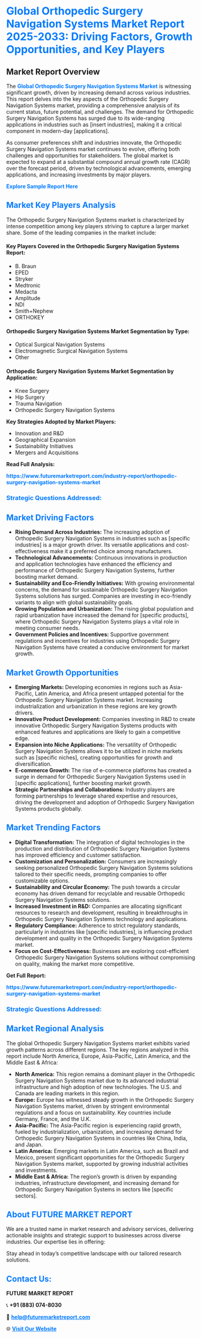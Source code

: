 <h1 style="color: #007BFF;">Global Orthopedic Surgery Navigation Systems Market Report 2025-2033: Driving Factors, Growth Opportunities, and Key Players</h1>

<section id="overview">
<h2>Market Report Overview</h2>
<p>The <a href="https://www.futuremarketreport.com/industry-report/orthopedic-surgery-navigation-systems-market" style="color: #007BFF; text-decoration: none;"><strong>Global Orthopedic Surgery Navigation Systems Market</strong></a> is witnessing significant growth, driven by increasing demand across various industries. This report delves into the key aspects of the Orthopedic Surgery Navigation Systems market, providing a comprehensive analysis of its current status, future potential, and challenges. The demand for Orthopedic Surgery Navigation Systems has surged due to its wide-ranging applications in industries such as [insert industries], making it a critical component in modern-day [applications].</p>
<p>As consumer preferences shift and industries innovate, the Orthopedic Surgery Navigation Systems market continues to evolve, offering both challenges and opportunities for stakeholders. The global market is expected to expand at a substantial compound annual growth rate (CAGR) over the forecast period, driven by technological advancements, emerging applications, and increasing investments by major players.</p>
</section>

<section id="overview">
<p><a href="https://www.futuremarketreport.com/request-sample/reportId=123559" style="color: #007BFF; text-decoration: none;"><strong>Explore Sample Report Here</strong></a></p>
</section>

<section id="key-players">
<h2 style="color: #007BFF;">Market Key Players Analysis</h2>
<p>The Orthopedic Surgery Navigation Systems market is characterized by intense competition among key players striving to capture a larger market share. Some of the leading companies in the market include:</p>
<h4>Key Players Covered in the Orthopedic Surgery Navigation Systems Report:</h4>
<ul><li>B. Braun</li><li>EPED</li><li>Stryker</li><li>Medtronic</li><li>Medacta</li><li>Amplitude</li><li>NDI</li><li>Smith+Nephew</li><li>ORTHOKEY</li></ul>
<h4>Orthopedic Surgery Navigation Systems Market Segmentation by Type:</h4>
<ul><li>Optical Surgical Navigation Systems</li><li>Electromagnetic Surgical Navigation Systems</li><li>Other</li></ul>

<h4>Orthopedic Surgery Navigation Systems Market Segmentation by Application:</h4>
<ul><li>Knee Surgery</li><li>Hip Surgery</li><li>Trauma Navigation</li><li>Orthopedic Surgery Navigation Systems</li></ul>
<p><strong>Key Strategies Adopted by Market Players:</strong></p>
<ul>
<li>Innovation and R&D</li>
<li>Geographical Expansion</li>
<li>Sustainability Initiatives</li>
<li>Mergers and Acquisitions</li>
</ul>
</section>

<section>
<p><strong>Read Full Analysis: </strong></p><a href="https://www.futuremarketreport.com/industry-report/orthopedic-surgery-navigation-systems-market" style="color: #007BFF; text-decoration: none;"><strong>https://www.futuremarketreport.com/industry-report/orthopedic-surgery-navigation-systems-market</strong></a>
<h3 style="color: #007BFF;">Strategic Questions Addressed:</h3>
</section>

<section id="driving-factors">
<h2 style="color: #007BFF;">Market Driving Factors</h2>
<ul>
<li><strong>Rising Demand Across Industries:</strong> The increasing adoption of Orthopedic Surgery Navigation Systems in industries such as [specific industries] is a major growth driver. Its versatile applications and cost-effectiveness make it a preferred choice among manufacturers.</li>
<li><strong>Technological Advancements:</strong> Continuous innovations in production and application technologies have enhanced the efficiency and performance of Orthopedic Surgery Navigation Systems, further boosting market demand.</li>
<li><strong>Sustainability and Eco-Friendly Initiatives:</strong> With growing environmental concerns, the demand for sustainable Orthopedic Surgery Navigation Systems solutions has surged. Companies are investing in eco-friendly variants to align with global sustainability goals.</li>
<li><strong>Growing Population and Urbanization:</strong> The rising global population and rapid urbanization have increased the demand for [specific products], where Orthopedic Surgery Navigation Systems plays a vital role in meeting consumer needs.</li>
<li><strong>Government Policies and Incentives:</strong> Supportive government regulations and incentives for industries using Orthopedic Surgery Navigation Systems have created a conducive environment for market growth.</li>
</ul>
</section>

<section id="growth-opportunities">
<h2 style="color: #007BFF;">Market Growth Opportunities</h2>
<ul>
<li><strong>Emerging Markets:</strong> Developing economies in regions such as Asia-Pacific, Latin America, and Africa present untapped potential for the Orthopedic Surgery Navigation Systems market. Increasing industrialization and urbanization in these regions are key growth drivers.</li>
<li><strong>Innovative Product Development:</strong> Companies investing in R&D to create innovative Orthopedic Surgery Navigation Systems products with enhanced features and applications are likely to gain a competitive edge.</li>
<li><strong>Expansion into Niche Applications:</strong> The versatility of Orthopedic Surgery Navigation Systems allows it to be utilized in niche markets such as [specific niches], creating opportunities for growth and diversification.</li>
<li><strong>E-commerce Growth:</strong> The rise of e-commerce platforms has created a surge in demand for Orthopedic Surgery Navigation Systems used in [specific applications], further boosting market growth.</li>
<li><strong>Strategic Partnerships and Collaborations:</strong> Industry players are forming partnerships to leverage shared expertise and resources, driving the development and adoption of Orthopedic Surgery Navigation Systems products globally.</li>
</ul>
</section>

<section id="trending-factors">
<h2 style="color: #007BFF;">Market Trending Factors</h2>
<ul>
<li><strong>Digital Transformation:</strong> The integration of digital technologies in the production and distribution of Orthopedic Surgery Navigation Systems has improved efficiency and customer satisfaction.</li>
<li><strong>Customization and Personalization:</strong> Consumers are increasingly seeking personalized Orthopedic Surgery Navigation Systems solutions tailored to their specific needs, prompting companies to offer customizable options.</li>
<li><strong>Sustainability and Circular Economy:</strong> The push towards a circular economy has driven demand for recyclable and reusable Orthopedic Surgery Navigation Systems solutions.</li>
<li><strong>Increased Investment in R&D:</strong> Companies are allocating significant resources to research and development, resulting in breakthroughs in Orthopedic Surgery Navigation Systems technology and applications.</li>
<li><strong>Regulatory Compliance:</strong> Adherence to strict regulatory standards, particularly in industries like [specific industries], is influencing product development and quality in the Orthopedic Surgery Navigation Systems market.</li>
<li><strong>Focus on Cost-Effectiveness:</strong> Businesses are exploring cost-efficient Orthopedic Surgery Navigation Systems solutions without compromising on quality, making the market more competitive.</li>
</ul>
</section>

<section>
<p><strong>Get Full Report: </strong></p><a href="https://www.futuremarketreport.com/industry-report/orthopedic-surgery-navigation-systems-market" style="color: #007BFF; text-decoration: none;"><strong>https://www.futuremarketreport.com/industry-report/orthopedic-surgery-navigation-systems-market</strong></a>
<h3 style="color: #007BFF;">Strategic Questions Addressed:</h3>
</section>


<section id="regional-analysis">
<h2 style="color: #007BFF;">Market Regional Analysis</h2>
<p>The global Orthopedic Surgery Navigation Systems market exhibits varied growth patterns across different regions. The key regions analyzed in this report include North America, Europe, Asia-Pacific, Latin America, and the Middle East & Africa:</p>
<ul>
<li><strong>North America:</strong> This region remains a dominant player in the Orthopedic Surgery Navigation Systems market due to its advanced industrial infrastructure and high adoption of new technologies. The U.S. and Canada are leading markets in this region.</li>
<li><strong>Europe:</strong> Europe has witnessed steady growth in the Orthopedic Surgery Navigation Systems market, driven by stringent environmental regulations and a focus on sustainability. Key countries include Germany, France, and the U.K.</li>
<li><strong>Asia-Pacific:</strong> The Asia-Pacific region is experiencing rapid growth, fueled by industrialization, urbanization, and increasing demand for Orthopedic Surgery Navigation Systems in countries like China, India, and Japan.</li>
<li><strong>Latin America:</strong> Emerging markets in Latin America, such as Brazil and Mexico, present significant opportunities for the Orthopedic Surgery Navigation Systems market, supported by growing industrial activities and investments.</li>
<li><strong>Middle East & Africa:</strong> The region’s growth is driven by expanding industries, infrastructure development, and increasing demand for Orthopedic Surgery Navigation Systems in sectors like [specific sectors].</li>
</ul>
</section>

<footer>
<h2 style="color: #007BFF;">About FUTURE MARKET REPORT</h2>
<p>We are a trusted name in market research and advisory services, delivering actionable insights and strategic support to businesses across diverse industries. Our expertise lies in offering:</p>

<p>Stay ahead in today’s competitive landscape with our tailored research solutions.</p>

<h2 style="color: #007BFF;">Contact Us:</h2>
<p><strong>FUTURE MARKET REPORT</strong></p>
<p>📞 <strong>+91 (883) 074-8030</strong></p>
<p>📧 <strong><a href="mailto:help@futuremarketreport.com" style="color: #007BFF;">help@futuremarketreport.com</a></strong></p>
<p>🌐 <strong><a href="https://www.futuremarketreport.com/" style="color: #007BFF;">Visit Our Website</a></strong></p>
</footer>